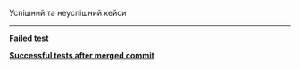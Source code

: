 Успішний та неуспішний кейси

---

**[Failed test](https://github.com/vladimirkoff/arch-lab2/actions/runs/8300536349)**

**[Successful tests after merged commit](https://github.com/vladimirkoff/arch-lab2/actions/runs/8300565144)**